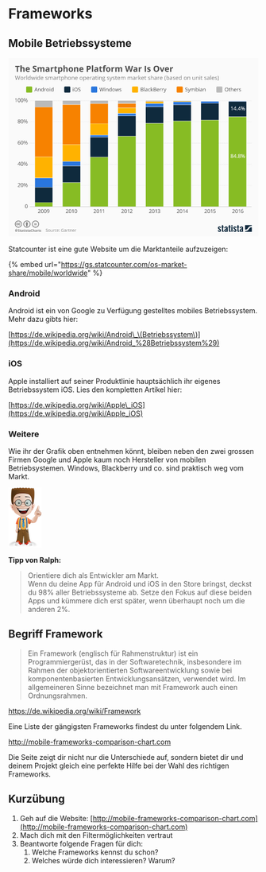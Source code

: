 # Frameworks

## Mobile Betriebssysteme

![](../.gitbook/assets/chartoftheday_4112_smartphone_platform_market_share_n.jpg)

Statcounter ist eine gute Website um die Marktanteile aufzuzeigen:

{% embed url="https://gs.statcounter.com/os-market-share/mobile/worldwide" %}



### Android

Android ist ein von Google zu Verfügung gestelltes mobiles Betriebssystem. Mehr dazu gibts hier:

[https://de.wikipedia.org/wiki/Android\_\(Betriebssystem\)](https://de.wikipedia.org/wiki/Android_%28Betriebssystem%29)

### iOS

Apple installiert auf seiner Produktlinie hauptsächlich ihr eigenes Betriebssystem iOS. Lies den kompletten Artikel hier:

[https://de.wikipedia.org/wiki/Apple\_iOS](https://de.wikipedia.org/wiki/Apple_iOS)

### Weitere

Wie ihr der Grafik oben entnehmen könnt, bleiben neben den zwei grossen Firmen Google und Apple kaum noch Hersteller von mobilen Betriebsystemen. Windows, Blackberry und co. sind praktisch weg vom Markt.

![](../.gitbook/assets/ralph_tipp.png)

**Tipp von Ralph:**

> Orientiere dich als Entwickler am Markt.  
> Wenn du deine App für Android und iOS in den Store bringst, deckst du 98% aller Betriebssysteme ab. Setze den Fokus auf diese beiden Apps und kümmere dich erst später, wenn überhaupt noch um die anderen 2%.

## Begriff Framework

> Ein Framework \(englisch für Rahmenstruktur\) ist ein Programmiergerüst, das in der Softwaretechnik, insbesondere im Rahmen der objektorientierten Softwareentwicklung sowie bei komponentenbasierten Entwicklungsansätzen, verwendet wird. Im allgemeineren Sinne bezeichnet man mit Framework auch einen Ordnungsrahmen.

[https://de.wikipedia.org/wiki/Framework ](https://de.wikipedia.org/wiki/Framework)

Eine Liste der gängigsten Frameworks findest du unter folgendem Link.

[http://mobile-frameworks-comparison-chart.com ](http://mobile-frameworks-comparison-chart.com/)

Die Seite zeigt dir nicht nur die Unterschiede auf, sondern bietet dir und deinem Projekt gleich eine perfekte Hilfe bei der Wahl des richtigen Frameworks.

## Kurzübung

1. Geh auf die Website: [http://mobile-frameworks-comparison-chart.com](http://mobile-frameworks-comparison-chart.com)
2. Mach dich mit den Filtermöglichkeiten vertraut
3. Beantworte folgende Fragen für dich:
   1. Welche Frameworks kennst du schon?
   2. Welches würde dich interessieren? Warum?

